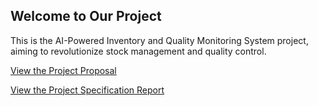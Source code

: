 ## Welcome to Our Project

This is the AI-Powered Inventory and Quality Monitoring System project, aiming to revolutionize stock management and quality control.

[View the Project Proposal](./proposal/)

[View the Project Specification Report](./SRS/)
